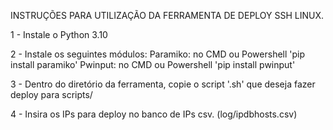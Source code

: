 INSTRUÇÕES PARA UTILIZAÇÃO DA FERRAMENTA DE DEPLOY SSH LINUX.

1 - Instale o Python 3.10

2 - Instale os seguintes módulos:
	Paramiko: no CMD ou Powershell 'pip install paramiko'
	Pwinput: no CMD ou Powershell 'pip install pwinput'	

3 - Dentro do diretório da ferramenta, copie o script '.sh' que deseja fazer deploy para scripts/

4 - Insira os IPs para deploy no banco de IPs csv. (log/ipdbhosts.csv)